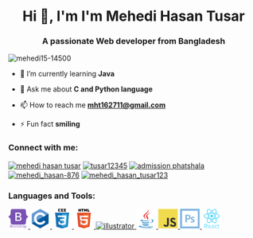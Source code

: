 <h1 align="center">Hi 👋, I'm I'm Mehedi Hasan Tusar</h1>
<h3 align="center">A passionate Web developer from Bangladesh</h3>

<p align="left"> <img src="https://komarev.com/ghpvc/?username=mehedi15-14500&label=Profile%20views&color=0e75b6&style=flat" alt="mehedi15-14500" /> </p>

- 🌱 I’m currently learning **Java**

- 💬 Ask me about **C and Python language**

- 📫 How to reach me **mht162711@gmail.com**

- ⚡ Fun fact **smiling**

<h3 align="left">Connect with me:</h3>
<p align="left">
<a href="https://fb.com/mehedi hasan tusar" target="blank"><img align="center" src="https://raw.githubusercontent.com/rahuldkjain/github-profile-readme-generator/master/src/images/icons/Social/facebook.svg" alt="mehedi hasan tusar" height="30" width="40" /></a>
<a href="https://instagram.com/tusar12345" target="blank"><img align="center" src="https://raw.githubusercontent.com/rahuldkjain/github-profile-readme-generator/master/src/images/icons/Social/instagram.svg" alt="tusar12345" height="30" width="40" /></a>
<a href="https://www.youtube.com/c/admission phatshala" target="blank"><img align="center" src="https://raw.githubusercontent.com/rahuldkjain/github-profile-readme-generator/master/src/images/icons/Social/youtube.svg" alt="admission phatshala" height="30" width="40" /></a>
<a href="https://www.codechef.com/users/mehedi_hasan-876" target="blank"><img align="center" src="https://cdn.jsdelivr.net/npm/simple-icons@3.1.0/icons/codechef.svg" alt="mehedi_hasan-876" height="30" width="40" /></a>
<a href="https://www.hackerrank.com/mehedi_hasan_tusar123" target="blank"><img align="center" src="https://raw.githubusercontent.com/rahuldkjain/github-profile-readme-generator/master/src/images/icons/Social/hackerrank.svg" alt="mehedi_hasan_tusar123" height="30" width="40" /></a>
</p>

<h3 align="left">Languages and Tools:</h3>
<p align="left"> <a href="https://getbootstrap.com" target="_blank" rel="noreferrer"> <img src="https://raw.githubusercontent.com/devicons/devicon/master/icons/bootstrap/bootstrap-plain-wordmark.svg" alt="bootstrap" width="40" height="40"/> </a> <a href="https://www.cprogramming.com/" target="_blank" rel="noreferrer"> <img src="https://raw.githubusercontent.com/devicons/devicon/master/icons/c/c-original.svg" alt="c" width="40" height="40"/> </a> <a href="https://www.w3schools.com/css/" target="_blank" rel="noreferrer"> <img src="https://raw.githubusercontent.com/devicons/devicon/master/icons/css3/css3-original-wordmark.svg" alt="css3" width="40" height="40"/> </a> <a href="https://www.w3.org/html/" target="_blank" rel="noreferrer"> <img src="https://raw.githubusercontent.com/devicons/devicon/master/icons/html5/html5-original-wordmark.svg" alt="html5" width="40" height="40"/> </a> <a href="https://www.adobe.com/in/products/illustrator.html" target="_blank" rel="noreferrer"> <img src="https://www.vectorlogo.zone/logos/adobe_illustrator/adobe_illustrator-icon.svg" alt="illustrator" width="40" height="40"/> </a> <a href="https://www.java.com" target="_blank" rel="noreferrer"> <img src="https://raw.githubusercontent.com/devicons/devicon/master/icons/java/java-original.svg" alt="java" width="40" height="40"/> </a> <a href="https://developer.mozilla.org/en-US/docs/Web/JavaScript" target="_blank" rel="noreferrer"> <img src="https://raw.githubusercontent.com/devicons/devicon/master/icons/javascript/javascript-original.svg" alt="javascript" width="40" height="40"/> </a> <a href="https://www.photoshop.com/en" target="_blank" rel="noreferrer"> <img src="https://raw.githubusercontent.com/devicons/devicon/master/icons/photoshop/photoshop-line.svg" alt="photoshop" width="40" height="40"/> </a> <a href="https://reactjs.org/" target="_blank" rel="noreferrer"> <img src="https://raw.githubusercontent.com/devicons/devicon/master/icons/react/react-original-wordmark.svg" alt="react" width="40" height="40"/> </a> </p>

